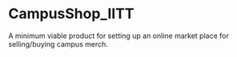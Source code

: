 # CampusShop_IITT
A minimum viable product for setting up an online market place for selling/buying campus merch.
